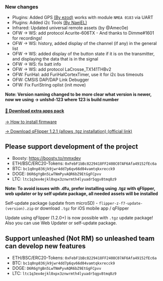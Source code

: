 ### New changes
* Plugins: Added GPS [(By ezod)](https://github.com/ezod/flipperzero-gps) works with module `NMEA 0183` via UART
* Plugins: Added i2c Tools [(By NaejEL)](https://github.com/NaejEL/flipperzero-i2ctools)
* Infrared: Updated universal remote assets (by @Amec0e)
* OFW -> WS: add protocol Acurite-606TX - And thanks to Dimme#1601 for recordings!
* OFW -> WS: history, added display of the channel (if any) in the general list
* OFW -> WS: added display of the button state if it is on the transmitter, and displaying the data that is in the signal
* OFW -> WS: fix batt info
* OFW -> WS: add protocol LaCrosse_TX141THBv2
* OFW: FuriHal: add FuriHalCortexTimer, use it for i2c bus timeouts
* OFW: CMSIS DAP/DAP Link Debugger
* OFW: Fix FuriString oplist (init move)

**Note: Version naming changed to be more clear what version is newer, now we using -> unlshd-123 where 123 is build number**

#### [🎲 Download extra apps pack](https://download-directory.github.io/?url=https://github.com/UberGuidoZ/Flipper/tree/main/Applications/Unleashed)

[-> How to install firmware](https://github.com/DarkFlippers/unleashed-firmware/blob/dev/documentation/HowToInstall.md)

[-> Download qFlipper 1.2.1 (allows .tgz installation) (official link)](https://update.flipperzero.one/builds/qFlipper/1.2.1/)

## Please support development of the project
* Boosty: https://boosty.to/mmxdev
* ETH/BSC/ERC20-Tokens: `0xFebF1bBc8229418FF2408C07AF6Afa49152fEc6a`
* BTC: `bc1q0np836jk9jwr4dd7p6qv66d04vamtqkxrecck9`
* DOGE: `D6R6gYgBn5LwTNmPyvAQR6bZ9EtGgFCpvv`
* LTC: `ltc1q3ex4ejkl0xpx3znwrmth4lyuadr5qgv8tmq8z9`

**Note: To avoid issues with .dfu, prefer installing using .tgz with qFlipper, web updater or by self update package, all needed assets will be installed**

Self-update package (update from microSD) - `flipper-z-f7-update-(version).zip` or download `.tgz` for iOS mobile app / qFlipper

Update using qFlipper (1.2.0+) is now possible with `.tgz` update package! Also you can use Web Updater or self-update package.


## Support unleashed (Not RM) so unleashed team can develop new features
* ETH/BSC/ERC20-Tokens: `0xFebF1bBc8229418FF2408C07AF6Afa49152fEc6a`
* BTC: `bc1q0np836jk9jwr4dd7p6qv66d04vamtqkxrecck9`
* DOGE: `D6R6gYgBn5LwTNmPyvAQR6bZ9EtGgFCpvv`
* LTC: `ltc1q3ex4ejkl0xpx3znwrmth4lyuadr5qgv8tmq8z9`
